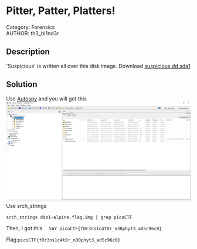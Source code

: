 # Pitter, Patter, Platters!
Category: Forensics </br>
AUTHOR: th3_bl1nd3r

## Description
'Suspicious' is written all over this disk image. Download [suspicious.dd.sda1](https://jupiter.challenges.picoctf.org/static/47f3cb40aed42fbd74fd644e11d08007/suspicious.dd.sda1)</br>
## Solution
Use [Autospy](https://www.autopsy.com/) and you will get this
![Autospy GUI](https://github.com/GiaNghia056/CTF-Writeups/blob/main/picoCTF/Forensics/Pitter%2C%20Patter%2C%20Platters/Screenshot1.png)
Use srch_strings
```
srch_strings dds1-alpine.flag.img | grep picoCTF
```
Then, I got this
`  SAY picoCTF{f0r3ns1c4t0r_n30phyt3_ad5c96c0}`</br>

Flag:`picoCTF{f0r3ns1c4t0r_n30phyt3_ad5c96c0}`
